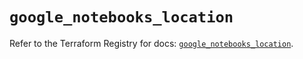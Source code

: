 # `google_notebooks_location`

Refer to the Terraform Registry for docs: [`google_notebooks_location`](https://registry.terraform.io/providers/hashicorp/google-beta/5.11.0/docs/resources/google_notebooks_location).
